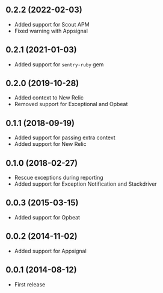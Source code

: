 ## 0.2.2 (2022-02-03)

- Added support for Scout APM
- Fixed warning with Appsignal

## 0.2.1 (2021-01-03)

- Added support for `sentry-ruby` gem

## 0.2.0 (2019-10-28)

- Added context to New Relic
- Removed support for Exceptional and Opbeat

## 0.1.1 (2018-09-19)

- Added support for passing extra context
- Added support for New Relic

## 0.1.0 (2018-02-27)

- Rescue exceptions during reporting
- Added support for Exception Notification and Stackdriver

## 0.0.3 (2015-03-15)

- Added support for Opbeat

## 0.0.2 (2014-11-02)

- Added support for Appsignal

## 0.0.1 (2014-08-12)

- First release
